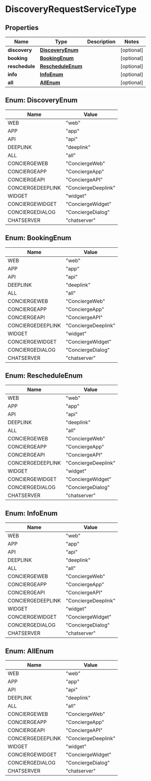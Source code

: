 
# DiscoveryRequestServiceType

## Properties
Name | Type | Description | Notes
------------ | ------------- | ------------- | -------------
**discovery** | [**DiscoveryEnum**](#DiscoveryEnum) |  |  [optional]
**booking** | [**BookingEnum**](#BookingEnum) |  |  [optional]
**reschedule** | [**RescheduleEnum**](#RescheduleEnum) |  |  [optional]
**info** | [**InfoEnum**](#InfoEnum) |  |  [optional]
**all** | [**AllEnum**](#AllEnum) |  |  [optional]


<a name="DiscoveryEnum"></a>
## Enum: DiscoveryEnum
Name | Value
---- | -----
WEB | &quot;web&quot;
APP | &quot;app&quot;
API | &quot;api&quot;
DEEPLINK | &quot;deeplink&quot;
ALL | &quot;all&quot;
CONCIERGEWEB | &quot;ConciergeWeb&quot;
CONCIERGEAPP | &quot;ConciergeApp&quot;
CONCIERGEAPI | &quot;ConciergeAPI&quot;
CONCIERGEDEEPLINK | &quot;ConciergeDeeplink&quot;
WIDGET | &quot;widget&quot;
CONCIERGEWIDGET | &quot;ConciergeWidget&quot;
CONCIERGEDIALOG | &quot;ConciergeDialog&quot;
CHATSERVER | &quot;chatserver&quot;


<a name="BookingEnum"></a>
## Enum: BookingEnum
Name | Value
---- | -----
WEB | &quot;web&quot;
APP | &quot;app&quot;
API | &quot;api&quot;
DEEPLINK | &quot;deeplink&quot;
ALL | &quot;all&quot;
CONCIERGEWEB | &quot;ConciergeWeb&quot;
CONCIERGEAPP | &quot;ConciergeApp&quot;
CONCIERGEAPI | &quot;ConciergeAPI&quot;
CONCIERGEDEEPLINK | &quot;ConciergeDeeplink&quot;
WIDGET | &quot;widget&quot;
CONCIERGEWIDGET | &quot;ConciergeWidget&quot;
CONCIERGEDIALOG | &quot;ConciergeDialog&quot;
CHATSERVER | &quot;chatserver&quot;


<a name="RescheduleEnum"></a>
## Enum: RescheduleEnum
Name | Value
---- | -----
WEB | &quot;web&quot;
APP | &quot;app&quot;
API | &quot;api&quot;
DEEPLINK | &quot;deeplink&quot;
ALL | &quot;all&quot;
CONCIERGEWEB | &quot;ConciergeWeb&quot;
CONCIERGEAPP | &quot;ConciergeApp&quot;
CONCIERGEAPI | &quot;ConciergeAPI&quot;
CONCIERGEDEEPLINK | &quot;ConciergeDeeplink&quot;
WIDGET | &quot;widget&quot;
CONCIERGEWIDGET | &quot;ConciergeWidget&quot;
CONCIERGEDIALOG | &quot;ConciergeDialog&quot;
CHATSERVER | &quot;chatserver&quot;


<a name="InfoEnum"></a>
## Enum: InfoEnum
Name | Value
---- | -----
WEB | &quot;web&quot;
APP | &quot;app&quot;
API | &quot;api&quot;
DEEPLINK | &quot;deeplink&quot;
ALL | &quot;all&quot;
CONCIERGEWEB | &quot;ConciergeWeb&quot;
CONCIERGEAPP | &quot;ConciergeApp&quot;
CONCIERGEAPI | &quot;ConciergeAPI&quot;
CONCIERGEDEEPLINK | &quot;ConciergeDeeplink&quot;
WIDGET | &quot;widget&quot;
CONCIERGEWIDGET | &quot;ConciergeWidget&quot;
CONCIERGEDIALOG | &quot;ConciergeDialog&quot;
CHATSERVER | &quot;chatserver&quot;


<a name="AllEnum"></a>
## Enum: AllEnum
Name | Value
---- | -----
WEB | &quot;web&quot;
APP | &quot;app&quot;
API | &quot;api&quot;
DEEPLINK | &quot;deeplink&quot;
ALL | &quot;all&quot;
CONCIERGEWEB | &quot;ConciergeWeb&quot;
CONCIERGEAPP | &quot;ConciergeApp&quot;
CONCIERGEAPI | &quot;ConciergeAPI&quot;
CONCIERGEDEEPLINK | &quot;ConciergeDeeplink&quot;
WIDGET | &quot;widget&quot;
CONCIERGEWIDGET | &quot;ConciergeWidget&quot;
CONCIERGEDIALOG | &quot;ConciergeDialog&quot;
CHATSERVER | &quot;chatserver&quot;



